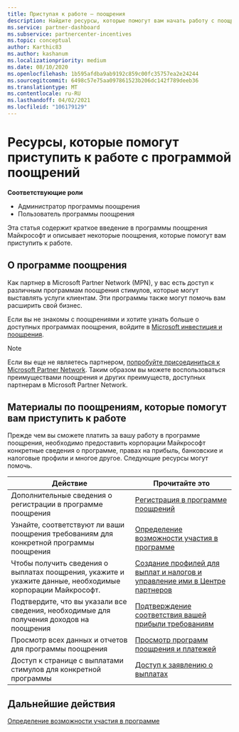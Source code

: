 ```yaml
---
title: Приступая к работе — поощрения
description: Найдите ресурсы, которые помогут вам начать работу с поощрениями. Шаги включают подтверждение соответствия требованиям к допустимости и отправку сведений о банке, налогах и выплатах.
ms.service: partner-dashboard
ms.subservice: partnercenter-incentives
ms.topic: conceptual
author: Karthic83
ms.author: kashanum
ms.localizationpriority: medium
ms.date: 08/10/2020
ms.openlocfilehash: 1b595afdba9ab9192c859c00fc35757ea2e24244
ms.sourcegitcommit: 6498c57e75aa097861523b206dc142f789deeb36
ms.translationtype: MT
ms.contentlocale: ru-RU
ms.lasthandoff: 04/02/2021
ms.locfileid: "106179129"
---
```

# <a name="use-these-resources-to-help-you-get-started-with-incentives"></a>Ресурсы, которые помогут приступить к работе с программой поощрений

**Соответствующие роли**

- Администратор программы поощрения
- Пользователь программы поощрения

Эта статья содержит краткое введение в программы поощрения Майкрософт и описывает некоторые поощрения, которые помогут вам приступить к работе.

## <a name="about-the-incentives-program"></a>О программе поощрения

Как партнер в Microsoft Partner Network (MPN), у вас есть доступ к различным программам поощрения стимулов, которые могут выставлять услуги клиентам. Эти программы также могут помочь вам расширить свой бизнес.

Если вы не знакомы с поощрениями и хотите узнать больше о доступных программах поощрения, войдите в [Microsoft инвестиция и поощрения](https://partner.microsoft.com/membership/partner-incentives).

> [!NOTE]
> Если вы еще не являетесь партнером, [попробуйте присоединиться к Microsoft Partner Network](https://partner.microsoft.com/membership). Таким образом вы можете воспользоваться преимуществами поощрения и других преимуществ, доступных партнерам в Microsoft Partner Network.  

## <a name="incentives-resources-to-help-you-get-started"></a>Материалы по поощрениям, которые помогут вам приступить к работе

Прежде чем вы сможете платить за вашу работу в программе поощрения, необходимо предоставить корпорации Майкрософт конкретные сведения о программе, правах на прибыль, банковские и налоговые профили и многое другое. Следующие ресурсы могут помочь.

|  **Действие**  |  **Прочитайте это**  |
|--------------|-----------|
| Дополнительные сведения о регистрации в программе поощрения | [Регистрация в программе поощрений](incentives-enroll.md)  |
| Узнайте, соответствуют ли ваши поощрения требованиям для конкретной программы поощрения | [Определение возможности участия в программе](incentives-determined-your-program-eligibility.md)  |
| Чтобы получить сведения о выплатах поощрения, укажите и укажите данные, необходимые корпорации Майкрософт. | [Создание профилей для выплат и налогов и управление ими в Центре партнеров](incentives-create-and-manage-your-payout-and-tax-profiles.md)  |
| Подтвердите, что вы указали все сведения, необходимые для получения доходов на поощрения | [Подтверждение соответствия вашей прибыли требованиям](incentives-confirm-your-earnings-eligibility.md)  |
| Просмотр всех данных и отчетов для программы поощрения | [Просмотр программ поощрения и платежей](understand-incentive-payouts.md)  |
| Доступ к странице с выплатами стимулов для конкретной программы | [Доступ к заявлению о выплатах](payout-statement.md)  |

## <a name="next-steps"></a>Дальнейшие действия

[Определение возможности участия в программе](incentives-determined-your-program-eligibility.md)